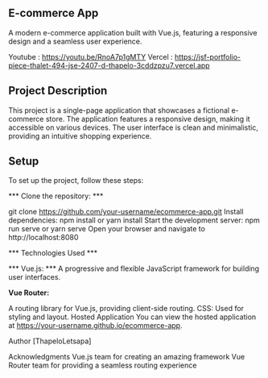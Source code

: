 ## E-commerce App

A modern e-commerce application built with Vue.js, featuring a responsive design and a seamless user experience.

Youtube : https://youtu.be/RnoA7p1gMTY
Vercel : https://jsf-portfolio-piece-thalet-494-jse-2407-d-thapelo-3cddzpzu7.vercel.app
## Project Description

This project is a single-page application that showcases a fictional e-commerce store. The application features a responsive design, making it accessible on various devices. The user interface is clean and minimalistic, providing an intuitive shopping experience.

## Setup

To set up the project, follow these steps:

*** Clone the repository: ***

 git clone https://github.com/your-username/ecommerce-app.git
Install dependencies: npm install or yarn install
Start the development server: npm run serve or yarn serve
Open your browser and navigate to http://localhost:8080

*** Technologies Used *** 

*** Vue.js: *** 
A progressive and flexible JavaScript framework for building user interfaces.

**Vue Router:**

 A routing library for Vue.js, providing client-side routing.
CSS: Used for styling and layout.
Hosted Application
You can view the hosted application at https://your-username.github.io/ecommerce-app.


Author
[ThapeloLetsapa]

Acknowledgments
Vue.js team for creating an amazing framework
Vue Router team for providing a seamless routing experience
